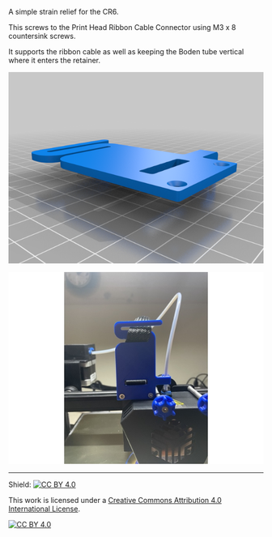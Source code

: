 A simple strain relief for the CR6.

This screws to the Print Head Ribbon Cable Connector using M3 x 8 countersink screws.

It supports the ribbon cable as well as keeping the Boden tube vertical where it enters the retainer.

![alt text](cable_bowden_support.png)

![alt text](cable_bowden_support.jpg)

---
Shield: [![CC BY 4.0][cc-by-shield]][cc-by]

This work is licensed under a
[Creative Commons Attribution 4.0 International License][cc-by].

[![CC BY 4.0][cc-by-image]][cc-by]

[cc-by]: http://creativecommons.org/licenses/by/4.0/
[cc-by-image]: https://i.creativecommons.org/l/by/4.0/88x31.png
[cc-by-shield]: https://img.shields.io/badge/License-CC%20BY%204.0-lightgrey.svg